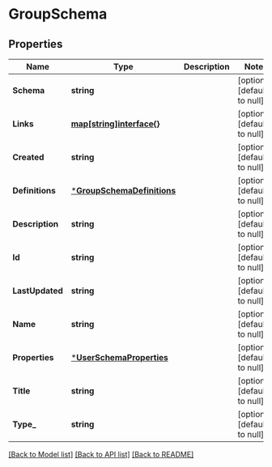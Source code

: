 # GroupSchema

## Properties
Name | Type | Description | Notes
------------ | ------------- | ------------- | -------------
**Schema** | **string** |  | [optional] [default to null]
**Links** | [**map[string]interface{}**](interface{}.md) |  | [optional] [default to null]
**Created** | **string** |  | [optional] [default to null]
**Definitions** | [***GroupSchemaDefinitions**](GroupSchemaDefinitions.md) |  | [optional] [default to null]
**Description** | **string** |  | [optional] [default to null]
**Id** | **string** |  | [optional] [default to null]
**LastUpdated** | **string** |  | [optional] [default to null]
**Name** | **string** |  | [optional] [default to null]
**Properties** | [***UserSchemaProperties**](UserSchemaProperties.md) |  | [optional] [default to null]
**Title** | **string** |  | [optional] [default to null]
**Type_** | **string** |  | [optional] [default to null]

[[Back to Model list]](../README.md#documentation-for-models) [[Back to API list]](../README.md#documentation-for-api-endpoints) [[Back to README]](../README.md)

